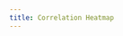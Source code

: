 ```yaml
---
title: Correlation Heatmap
---
```


<style>
  @import url(http://fonts.googleapis.com/css?family=Yanone+Kaffeesatz:400,700);
  
  #chart {
    position: relative;
    left: -100px;
}

</style>

<script src="//d3js.org/d3.v2.min.js" charset="utf-8"></script>

<div id="chart">
<!---
  <script>
    d3.select("#graph").append("div")
        .attr("class", "rule")
        .call(context.rule());

    <iframe width="1200" height="1200" marginwidth="-500" marginheight="0" frameborder="0" scrolling="no" position="fixed" align="middle" src="https://plot.ly/~hpsilva/34.embed"></iframe>
  
  </script> -->
  
  
</div>

